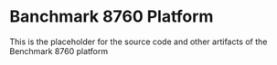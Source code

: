 # Banchmark 8760 Platform

This is the placeholder for the source code and other artifacts of the Benchmark 8760 platform 
